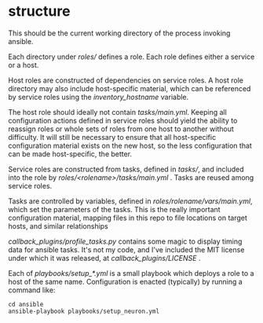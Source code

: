 # structure

This should be the current working directory of the process invoking
ansible.

Each directory under *roles/* defines a role.  Each role defines either a
service or a host.  

Host roles are constructed of dependencies on service roles.  A host role
directory may also include host-specific material, which can be referenced by
service roles using the *inventory_hostname* variable.  

The host role should ideally not contain *tasks/main.yml*.  Keeping all
configuration actions defined in service roles should yield the ability to
reassign roles or whole sets of roles from one host to another without
difficulty.  It will still be necessary to ensure that all host-specific
configuration material exists on the new host, so the less configuration that
can be made host-specific, the better.

Service roles are constructed from tasks, defined in *tasks/*, and included
into the role by *roles/&lt;rolename&gt;/tasks/main.yml* .  Tasks are reused
among service roles.

Tasks are controlled by variables, defined in
*roles/rolename/vars/main.yml*, which set the parameters of the tasks.  This
is the really important configuration material, mapping files in this repo
to file locations on target hosts, and similar relationships 

*callback_plugins/profile_tasks.py* contains some magic to display timing
data for ansible tasks.  It's not my code, and I've included the MIT license
under which it was released, at *callback_plugins/LICENSE* .

Each of *playbooks/setup_&#42;.yml* is a small playbook which deploys a role
to a host of the same name.  Configuration is enacted (typically) by running
a command like:

    cd ansible
    ansible-playbook playbooks/setup_neuron.yml
